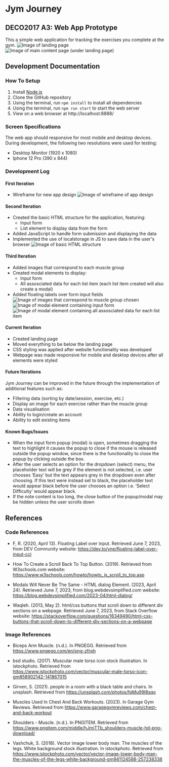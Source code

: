 # Jym Journey
## DECO2017 A3: Web App Prototype
This a simple web application for tracking the exercises you complete at the gym.
![Image of landing page](/documentation/iteration4-1.png)
![Image of main content page (under landing page)](/documentation/iteration4-2.png)

## Development Documentation

### How To Setup
1. Install [Node.js](https://nodejs.org/en)
2. Clone the GitHub repository
3. Using the terminal, run `npm install` to install all dependencies
5. Using the terminal, run `npm run start` to start the web server 
6. View on a web browser at http://localhost:8888/

### Screen Specifications
The web app should responsive for most mobile and desktop devices. During development, the following two resolutions were used for testing:

- Desktop Monitor (1920 x 1080)
- Iphone 12 Pro (390 x 844)

### Development Log

#### First Iteration
- Wireframe for new app design
![Image of wireframe of app design](/documentation/iteration1.png)

#### Second Iteration
- Created the basic HTML structure for the application, featuring:
    - Input form
    - List element to display data from the form
- Added JavaScript to handle form submission and displaying the data
- Implemented the use of localstorage in JS to save data in the user's browser
![Image of basic HTML structure](/documentation/iteration2.png)

#### Third Iteration
- Added images that correspond to each muscle group
- Created modal elements to display:
    - Input form
    - All assosciated data for each list item (each list item created will also create a modal)
- Added floating labels over form input fields
![Image of images that correspond to muscle group chosen](/documentation/iteration3-1.png)
![Image of modal element containing input form](/documentation/iteration3-2.png)
![Image of modal element containing all assosciated data for each list item](/documentation/iteration3-3.png)

#### Current Iteration
- Created landing page
- Moved everything to be below the landing page
- CSS styling was applied after website functionality was developed
- Webpage was made responsive for mobile and desktop devices after all elements were styled

#### Future Iterations
Jym Journey can be improved in the future through the implementation of additional features such as:
- Filtering data (sorting by date/session, exercise, etc.)
- Display an image for each exercise rather than the muscle group
- Data visualisation
- Ability to login/create an account
- Ability to edit existing items

#### Known Bugs/Issues
- When the input form popup (modal)  is open, sometimes dragging the text to highlight it causes the popup to close if the mouse is released outside the popup window, since there is the functionality to close the popup by clicking outside the box.
- After the user selects an option for the dropdown (select) menu, the placeholder text will be grey if the element is not selected, i.e. user chooses ‘Easy’ but the text appears grey in the dropdown even after choosing. If this text were instead set to black, the placeholder text would appear black before the user chooses an option i.e. ‘Select Difficulty’ would appear black.
- If the note content is too long, the close button of the popup/modal may be hidden unless the user scrolls down


## References

### Code References
- F, R. (2020, April 13). Floating Label over input. Retrieved June 7, 2023, from DEV Community website: https://dev.to/yne/floating-label-over-input-cci

- How To Create a Scroll Back To Top Button. (2019). Retrieved from W3schools.com website: https://www.w3schools.com/howto/howto_js_scroll_to_top.asp

- Modals Will Never Be The Same - HTML dialog Element. (2023, April 24). Retrieved June 7, 2023, from blog.webdevsimplified.com website: https://blog.webdevsimplified.com/2023-04/html-dialog/

- Waqleh. (2013, May 2). html/css buttons that scroll down to different div sections on a webpage. Retrieved June 7, 2023, from Stack Overflow website: https://stackoverflow.com/questions/16349490/html-css-buttons-that-scroll-down-to-different-div-sections-on-a-webpage

### Image References
- Biceps Arm Muscle. (n.d.). In PNGEGG. Retrieved from https://www.pngegg.com/en/png-zfrph

- bsd studio. (2017). Muscular male torso icon stock illustration. In istockphoto. Retrieved from https://www.istockphoto.com/vector/muscular-male-torso-icon-gm858902142-141867015

- Girven, S. (2021). people in a room with a black table and chairs. In unsplash. Retrieved from https://unsplash.com/photos/fqMu99l8sqo

- Muscles Used In Chest And Back Workouts. (2023). In Garage Gym Reviews. Retrieved from https://www.garagegymreviews.com/chest-and-back-workout

- Shoulders - Muscle. (n.d.). In PNGITEM. Retrieved from https://www.pngitem.com/middle/hJmiTTb_shoulders-muscle-hd-png-download/

- Vashchuk, S. (2018). Vector image lower body man. The muscles of the legs. White background stock illustration. In istockphoto. Retrieved from https://www.istockphoto.com/vector/vector-image-lower-body-man-the-muscles-of-the-legs-white-background-gm941124588-257238338
